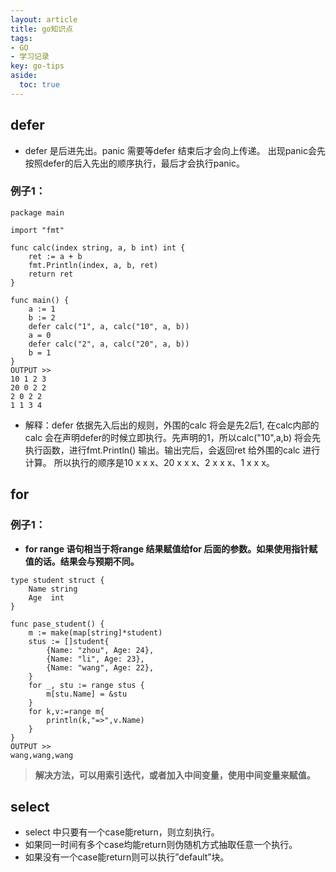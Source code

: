 ```yaml
---
layout: article
title: go知识点
tags: 
- GO
- 学习记录
key: go-tips
aside:
  toc: true
---
```

## defer
- defer 是后进先出。panic 需要等defer 结束后才会向上传递。 出现panic会先按照defer的后入先出的顺序执行，最后才会执行panic。
### 例子1：

```
package main

import "fmt"

func calc(index string, a, b int) int {
	ret := a + b
	fmt.Println(index, a, b, ret)
	return ret
}

func main() {
	a := 1
	b := 2
	defer calc("1", a, calc("10", a, b))
	a = 0
	defer calc("2", a, calc("20", a, b))
	b = 1
}
OUTPUT >> 
10 1 2 3
20 0 2 2
2 0 2 2
1 1 3 4

```

- 解释：defer 依据先入后出的规则，外围的calc 将会是先2后1, 在calc内部的calc 会在声明defer的时候立即执行。先声明的1，所以calc("10",a,b) 将会先执行函数，进行fmt.Println() 输出。输出完后，会返回ret 给外围的calc 进行计算。
所以执行的顺序是10 x x x、20 x x x、2 x x x、1 x x x。


## for
### 例子1：

* **for range 语句相当于将range 结果赋值给for 后面的参数。如果使用指针赋值的话。结果会与预期不同。**


```
type student struct {
    Name string
    Age  int
}

func pase_student() {
    m := make(map[string]*student)
    stus := []student{
        {Name: "zhou", Age: 24},
        {Name: "li", Age: 23},
        {Name: "wang", Age: 22},
    }
    for _, stu := range stus {
        m[stu.Name] = &stu
    }
    for k,v:=range m{
        println(k,"=>",v.Name)
    }
}
OUTPUT >> 
wang,wang,wang
```
> **解决方法，可以用索引迭代，或者加入中间变量，使用中间变量来赋值。**


## select ##
- select 中只要有一个case能return，则立刻执行。
- 如果同一时间有多个case均能return则伪随机方式抽取任意一个执行。
- 如果没有一个case能return则可以执行”default”块。